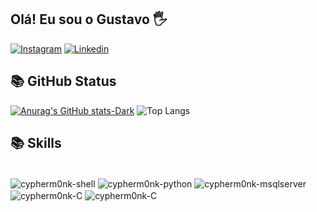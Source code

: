 ## Olá! Eu sou o Gustavo 🖐️
[![Instagram](https://img.shields.io/badge/Instagram-E4405F?style=for-the-badge&logo=instagram&logoColor=white)](https://www.instagram.com/gusta.dns/?next=%2F)
[![Linkedin](https://img.shields.io/badge/LinkedIn-0077B5?style=for-the-badge&logo=linkedin&logoColor=white)](https://www.linkedin.com/in/gustavo-daniel-siqueira-ab80761ba/)
 ## 📚 GitHub Status
[![Anurag's GitHub stats-Dark](https://github-readme-stats.vercel.app/api?username=GustaDNS&show_icons=true&theme=dark#gh-dark-mode-only)](https://github.com/GustaDNS/github-readme-stats#gh-dark-mode-only)
![Top Langs](https://github-readme-stats.vercel.app/api/top-langs/?username=GustaDNS&layout=compact&theme=dark#gh-dark-mode-only)
 ## 📚 Skills
<div style="display: inline_block"><br>
  <img align="center" alt="cypherm0nk-shell"  src="https://img.shields.io/badge/Shell_Script-121011?style=for-the-badge&logo=gnu-bash&logoColor=white">
  <img align="center" alt="cypherm0nk-python"  src="https://img.shields.io/badge/Python-14354C?style=for-the-badge&logo=python&logoColor=white">
  <img align="center" alt="cypherm0nk-msqlserver"  src="https://img.shields.io/badge/SQL_Server-CC2927?style=for-the-badge&logo=microsoft-sql-server&logoColor=white">
   <img align="center" alt="cypherm0nk-C"  src="https://img.shields.io/badge/C-00599C?style=for-the-badge&logo=c&logoColor=white">
   <img align="center" alt="cypherm0nk-C"  src="https://img.shields.io/badge/C%2B%2B-00599C?style=for-the-badge&logo=c%2B%2B&logoColor=white">
</div>
